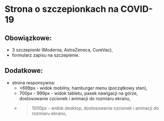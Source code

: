 # Strona o szczepionkach na COVID-19

## Obowiązkowe:

- 3 szczepionki (Moderna, AstraZeneca, CureVac),
- formularz zapisu na szczepienie.

## Dodatkowe:

- strona responsywna:
  - <699px - widok mobilny, hamburger menu (początkowy stan),
  - 700px - 999px - widok tabletu, pasek nawigacji na górze, dostosowanie czcionek i animacji do rozmiaru ekranu,
  - > 1000px - widok desktop, dostosowanie czcionek i animacji do rozmiaru ekranu,
